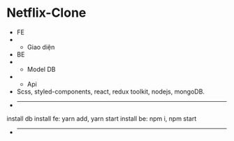 # Netflix-Clone
+ FE
+ - Giao diện 
+ BE
+ - Model DB
+ - Api
+ Scss, styled-components, react, redux toolkit, nodejs, mongoDB.
+ ---------------------------------------------
install db
install fe: yarn add, yarn start
install be: npm i, npm start
+ ---------------------------------------------
